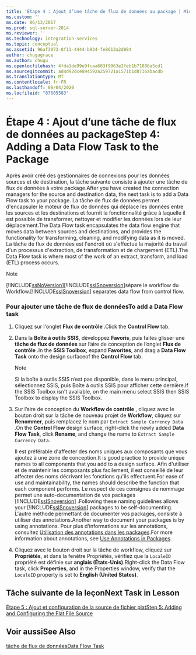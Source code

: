 ```yaml
---
title: 'Étape 4 : Ajout d’une tâche de flux de données au package | Microsoft Docs'
ms.custom: ''
ms.date: 06/13/2017
ms.prod: sql-server-2014
ms.reviewer: ''
ms.technology: integration-services
ms.topic: conceptual
ms.assetid: 96af3073-8f11-4444-b934-fe8613a2d084
author: chugugrace
ms.author: chugu
ms.openlocfilehash: 4fda1de99e9fcaa683f9063e2feb1b71886a5cd1
ms.sourcegitcommit: ad4d92dce894592a259721a1571b1d8736abacdb
ms.translationtype: MT
ms.contentlocale: fr-FR
ms.lasthandoff: 08/04/2020
ms.locfileid: "87605583"
---
```

# <a name="step-4-adding-a-data-flow-task-to-the-package"></a><span data-ttu-id="fc2f1-102">Étape 4 : Ajout d’une tâche de flux de données au package</span><span class="sxs-lookup"><span data-stu-id="fc2f1-102">Step 4: Adding a Data Flow Task to the Package</span></span>
  <span data-ttu-id="fc2f1-103">Après avoir créé des gestionnaires de connexions pour les données sources et de destination, la tâche suivante consiste à ajouter une tâche de flux de données à votre package.</span><span class="sxs-lookup"><span data-stu-id="fc2f1-103">After you have created the connection managers for the source and destination data, the next task is to add a Data Flow task to your package.</span></span> <span data-ttu-id="fc2f1-104">La tâche de flux de données permet d'encapsuler le moteur de flux de données qui déplace les données entre les sources et les destinations et fournit la fonctionnalité grâce à laquelle il est possible de transformer, nettoyer et modifier les données lors de leur déplacement.</span><span class="sxs-lookup"><span data-stu-id="fc2f1-104">The Data Flow task encapsulates the data flow engine that moves data between sources and destinations, and provides the functionality for transforming, cleaning, and modifying data as it is moved.</span></span> <span data-ttu-id="fc2f1-105">La tâche de flux de données est l'endroit où s'effectue la majorité du travail d'un processus d'extraction, de transformation et de chargement (ETL).</span><span class="sxs-lookup"><span data-stu-id="fc2f1-105">The Data Flow task is where most of the work of an extract, transform, and load (ETL) process occurs.</span></span>  
  
> [!NOTE]  
>  [!INCLUDE[ssNoVersion](../includes/ssnoversion-md.md)]<span data-ttu-id="fc2f1-106">[!INCLUDE[ssISnoversion](../includes/ssisnoversion-md.md)]sépare le workflow du Workflow.</span><span class="sxs-lookup"><span data-stu-id="fc2f1-106">[!INCLUDE[ssISnoversion](../includes/ssisnoversion-md.md)] separates data flow from control flow.</span></span>  
  
### <a name="to-add-a-data-flow-task"></a><span data-ttu-id="fc2f1-107">Pour ajouter une tâche de flux de données</span><span class="sxs-lookup"><span data-stu-id="fc2f1-107">To add a Data Flow task</span></span>  
  
1.  <span data-ttu-id="fc2f1-108">Cliquez sur l'onglet **Flux de contrôle** .</span><span class="sxs-lookup"><span data-stu-id="fc2f1-108">Click the **Control Flow** tab.</span></span>  
  
2.  <span data-ttu-id="fc2f1-109">Dans la **Boîte à outils SSIS**, développez **Favoris**, puis faites glisser une **tâche de flux de données** sur l’aire de conception de l’onglet **Flux de contrôle** .</span><span class="sxs-lookup"><span data-stu-id="fc2f1-109">In the **SSIS Toolbox**, expand **Favorites**, and drag a **Data Flow Task** onto the design surfaceof the **Control Flow** tab.</span></span>  
  
    > [!NOTE]  
    >  <span data-ttu-id="fc2f1-110">Si la boîte à outils SSIS n’est pas disponible, dans le menu principal, sélectionnez SSIS, puis Boîte à outils SSIS pour afficher cette dernière.</span><span class="sxs-lookup"><span data-stu-id="fc2f1-110">If the SSIS Toolbox isn't available, on the main menu select SSIS then SSIS Toolbox to display the SSIS Toolbox.</span></span>  
  
3.  <span data-ttu-id="fc2f1-111">Sur l’aire de conception du **Workflow de contrôle** , cliquez avec le bouton droit sur la tâche de nouveau projet de **Workflow**, cliquez sur **Renommer**, puis remplacez le nom par `Extract Sample Currency Data` .</span><span class="sxs-lookup"><span data-stu-id="fc2f1-111">On the **Control Flow** design surface, right-click the newly added **Data Flow Task**, click **Rename**, and change the name to `Extract Sample Currency Data`.</span></span>  
  
     <span data-ttu-id="fc2f1-112">Il est préférable d'affecter des noms uniques aux composants que vous ajoutez à une zone de conception.</span><span class="sxs-lookup"><span data-stu-id="fc2f1-112">It is good practice to provide unique names to all components that you add to a design surface.</span></span> <span data-ttu-id="fc2f1-113">Afin d'utiliser et de maintenir les composants plus facilement, il est conseillé de leur affecter des noms décrivant les fonctions qu'ils effectuent.</span><span class="sxs-lookup"><span data-stu-id="fc2f1-113">For ease of use and maintainability, the names should describe the function that each component performs.</span></span> <span data-ttu-id="fc2f1-114">Le respect de ces consignes de nommage permet une auto-documentation de vos packages [!INCLUDE[ssISnoversion](../includes/ssisnoversion-md.md)] .</span><span class="sxs-lookup"><span data-stu-id="fc2f1-114">Following these naming guidelines allows your [!INCLUDE[ssISnoversion](../includes/ssisnoversion-md.md)] packages to be self-documenting.</span></span> <span data-ttu-id="fc2f1-115">L'autre méthode permettant de documenter vos packages, consiste à utiliser des annotations.</span><span class="sxs-lookup"><span data-stu-id="fc2f1-115">Another way to document your packages is by using annotations.</span></span> <span data-ttu-id="fc2f1-116">Pour plus d’informations sur les annotations, consultez [Utilisation des annotations dans les packages](use-annotations-in-packages.md).</span><span class="sxs-lookup"><span data-stu-id="fc2f1-116">For more information about annotations, see [Use Annotations in Packages](use-annotations-in-packages.md).</span></span>  
  
4.  <span data-ttu-id="fc2f1-117">Cliquez avec le bouton droit sur la tâche de workflow, cliquez sur **Propriétés**, et dans la fenêtre Propriétés, vérifiez que la `LocaleID` propriété est définie sur **anglais (États-Unis)**.</span><span class="sxs-lookup"><span data-stu-id="fc2f1-117">Right-click the Data Flow task, click **Properties**, and in the Properties window, verify that the `LocaleID` property is set to **English (United States)**.</span></span>  
  
## <a name="next-task-in-lesson"></a><span data-ttu-id="fc2f1-118">Tâche suivante de la leçon</span><span class="sxs-lookup"><span data-stu-id="fc2f1-118">Next Task in Lesson</span></span>  
 [<span data-ttu-id="fc2f1-119">Étape 5 : Ajout et configuration de la source de fichier plat</span><span class="sxs-lookup"><span data-stu-id="fc2f1-119">Step 5: Adding and Configuring the Flat File Source</span></span>](lesson-1-5-adding-and-configuring-the-flat-file-source.md)  
  
## <a name="see-also"></a><span data-ttu-id="fc2f1-120">Voir aussi</span><span class="sxs-lookup"><span data-stu-id="fc2f1-120">See Also</span></span>  
 [<span data-ttu-id="fc2f1-121">tâche de flux de données</span><span class="sxs-lookup"><span data-stu-id="fc2f1-121">Data Flow Task</span></span>](control-flow/data-flow-task.md)  
  
  
